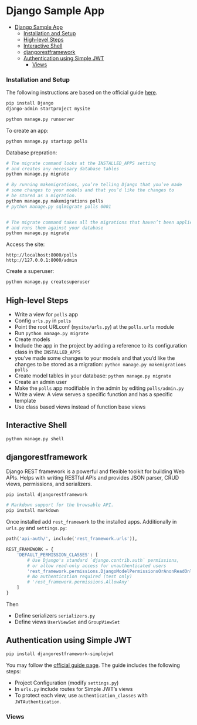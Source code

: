 # Django Sample App

- [Django Sample App](#django-sample-app)
    - [Installation and Setup](#installation-and-setup)
  - [High-level Steps](#high-level-steps)
  - [Interactive Shell](#interactive-shell)
  - [djangorestframework](#djangorestframework)
  - [Authentication using Simple JWT](#authentication-using-simple-jwt)
    - [Views](#views)


### Installation and Setup
The following instructions are based on the official guide [here](https://docs.djangoproject.com/en/4.2/intro/tutorial01/).

```bash
pip install Django
django-admin startproject mysite
```

```bash
python manage.py runserver
```

To create an app:
```bash
python manage.py startapp polls
```

Database prepration:
```bash
# The migrate command looks at the INSTALLED_APPS setting 
# and creates any necessary database tables
python manage.py migrate

# By running makemigrations, you’re telling Django that you’ve made 
# some changes to your models and that you’d like the changes to 
# be stored as a migration.
python manage.py makemigrations polls
# python manage.py sqlmigrate polls 0001


# The migrate command takes all the migrations that haven’t been applied 
# and runs them against your database
python manage.py migrate
```

Access the site:
```
http://localhost:8000/polls
http://127.0.0.1:8000/admin
```

Create a superuser:
```bash
python manage.py createsuperuser
```

## High-level Steps

- Write a view for `polls` app
- Config `urls.py` in `polls`
- Point the root URLconf (`mysite/urls.py`) at the `polls.urls` module
- Run `python manage.py migrate`
- Create models
- Include the app in the project by adding a reference to its configuration class in the `INSTALLED_APPS`
- you’ve made some changes to your models and that you’d like the changes to be stored as a migration: `python manage.py makemigrations polls`
- Create model tables in your database: `python manage.py migrate`
- Create an admin user
- Make the `polls` app modifiable in the admin by editing `polls/admin.py`
- Write a view. A view serves a specific function and has a specific template
- Use class based views instead of function base views


## Interactive Shell
```bash
python manage.py shell
```

## djangorestframework
Django REST framework is a powerful and flexible toolkit for building Web APIs.
Helps with writing RESTful APIs and provides JSON parser, CRUD views, permissions, and serializers.

```bash
pip install djangorestframework

# Markdown support for the browsable API.
pip install markdown       
```
Once installed add `rest_framework` to the installed apps. Additionally in `urls.py` and `settings.py`:
```python
path('api-auth/', include('rest_framework.urls')),
```

```python
REST_FRAMEWORK = {
    'DEFAULT_PERMISSION_CLASSES': [
        # Use Django's standard `django.contrib.auth` permissions,
        # or allow read-only access for unauthenticated users
        'rest_framework.permissions.DjangoModelPermissionsOrAnonReadOnly'
        # No authentication required (test only)
        # 'rest_framework.permissions.AllowAny' 
    ]
}
```
Then
- Define serializers `serializers.py`
- Define views `UserViewSet` and `GroupViewSet`


## Authentication using Simple JWT
```bash
pip install djangorestframework-simplejwt
```
You may follow the [official guide page](https://django-rest-framework-simplejwt.readthedocs.io/en/latest/getting_started.html). The guide includes the following steps:
- Project Configuration (modify `settings.py`)
- In `urls.py` include routes for Simple JWT’s views
- To protect each view, use `authentication_classes` with `JWTAuthentication`. 


### Views
